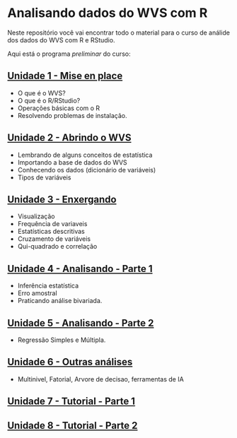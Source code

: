 # Analisando dados do WVS com R

Neste repositório você vai encontrar todo o material para o curso de análide dos dados do WVS com R e RStudio. 

Aqui está o programa *preliminar* do curso: 

## [Unidade 1 - Mise en place](www.github.com/danielcapistrano/WVSR/codigos/1_intro)

- O que é o WVS?  
- O que é o R/RStudio?  
- Operações básicas com o R  
- Resolvendo problemas de instalação. 

## [Unidade 2 - Abrindo o WVS](www.github.com/danielcapistrano/WVSR/codigos/2_abrindo)

- Lembrando de alguns conceitos de estatística  
- Importando a base de dados do WVS  
- Conhecendo os dados (dicionário de variáveis)   
- Tipos de variáveis  

## [Unidade 3 - Enxergando](www.github.com/danielcapistrano/WVSR/codigos/3_enxergando)

- Visualização  
- Frequência de variaveis  
- Estatísticas descritivas  
- Cruzamento de variáveis  
- Qui-quadrado e correlação  

## [Unidade 4 - Analisando - Parte 1](www.github.com/danielcapistrano/WVSR/codigos/4_analisando1)

- Inferência estatística  
- Erro amostral  
- Praticando análise bivariada. 

## [Unidade 5 - Analisando - Parte 2](www.github.com/danielcapistrano/WVSR/codigos/5_analisando2)

- Regressão Simples e Múltipla. 

## [Unidade 6 - Outras análises](www.github.com/danielcapistrano/WVSR/codigos/6_outras)

- Multinivel, Fatorial, Arvore de decisao, ferramentas de IA

## [Unidade 7 - Tutorial - Parte 1](www.github.com/danielcapistrano/WVSR/codigos/7_tutorial1)


## [Unidade 8 - Tutorial - Parte 2](www.github.com/danielcapistrano/WVSR/codigos/8_tutorial2)



